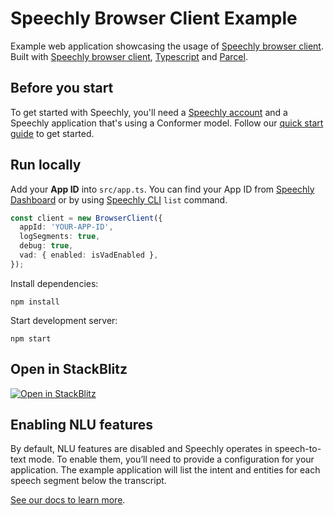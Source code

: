 # Speechly Browser Client Example

Example web application showcasing the usage of [Speechly browser client](https://github.com/speechly/speechly/tree/main/libraries/browser-client). Built with [Speechly browser client](https://github.com/speechly/speechly/tree/main/libraries/browser-client), [Typescript](https://www.typescriptlang.org) and [Parcel](https://parceljs.org/).

## Before you start

To get started with Speechly, you'll need a [Speechly account](https://api.speechly.com/dashboard/) and a Speechly application that's using a Conformer model. Follow our [quick start guide](https://docs.speechly.com/basics/getting-started) to get started.

## Run locally

Add your **App ID** into `src/app.ts`. You can find your App ID from [Speechly Dashboard](https://api.speechly.com/dashboard/) or by using [Speechly CLI](https://docs.speechly.com/features/cli) `list` command.

```ts
const client = new BrowserClient({
  appId: 'YOUR-APP-ID',
  logSegments: true,
  debug: true,
  vad: { enabled: isVadEnabled },
});
```

Install dependencies: 

```
npm install
```

Start development server:

```
npm start
```

## Open in StackBlitz

[![Open in StackBlitz](https://developer.stackblitz.com/img/open_in_stackblitz.svg)](https://stackblitz.com/github/speechly/speechly/tree/main/examples/browser-client-example)

## Enabling NLU features

By default, NLU features are disabled and Speechly operates in speech-to-text mode. To enable them, you’ll need to provide a configuration for your application. The example application will list the intent and entities for each speech segment below the transcript.

[See our docs to learn more](https://docs.speechly.com/features/intents-entities).
